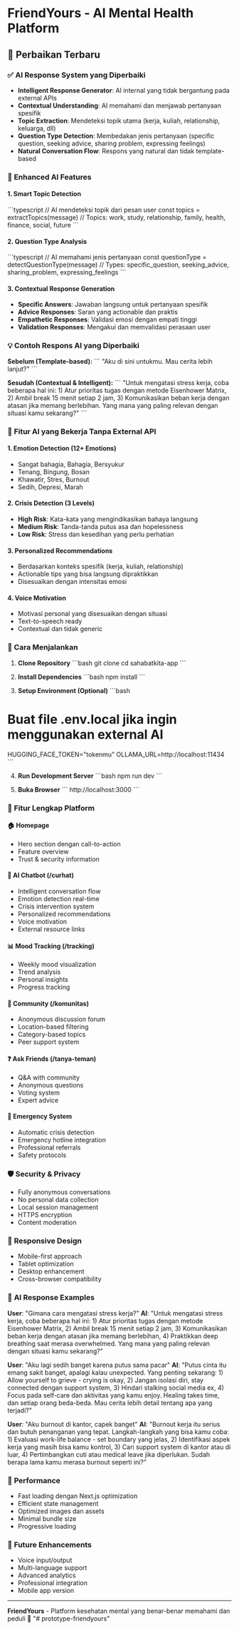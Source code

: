 # FriendYours - AI Mental Health Platform

## 🚀 Perbaikan Terbaru
### ✅ AI Response System yang Diperbaiki
- **Intelligent Response Generator**: AI internal yang tidak bergantung pada external APIs
- **Contextual Understanding**: AI memahami dan menjawab pertanyaan spesifik
- **Topic Extraction**: Mendeteksi topik utama (kerja, kuliah, relationship, keluarga, dll)
- **Question Type Detection**: Membedakan jenis pertanyaan (specific question, seeking advice, sharing problem, expressing feelings)
- **Natural Conversation Flow**: Respons yang natural dan tidak template-based

### 🧠 Enhanced AI Features

#### 1. **Smart Topic Detection**
\`\`\`typescript
// AI mendeteksi topik dari pesan user
const topics = extractTopics(message)
// Topics: work, study, relationship, family, health, finance, social, future
\`\`\`

#### 2. **Question Type Analysis**
\`\`\`typescript
// AI memahami jenis pertanyaan
const questionType = detectQuestionType(message)
// Types: specific_question, seeking_advice, sharing_problem, expressing_feelings
\`\`\`

#### 3. **Contextual Response Generation**
- **Specific Answers**: Jawaban langsung untuk pertanyaan spesifik
- **Advice Responses**: Saran yang actionable dan praktis
- **Empathetic Responses**: Validasi emosi dengan empati tinggi
- **Validation Responses**: Mengakui dan memvalidasi perasaan user

### 💡 Contoh Respons AI yang Diperbaiki

**Sebelum (Template-based):**
\`\`\`
"Aku di sini untukmu. Mau cerita lebih lanjut?"
\`\`\`

**Sesudah (Contextual & Intelligent):**
\`\`\`
"Untuk mengatasi stress kerja, coba beberapa hal ini: 1) Atur prioritas tugas dengan metode Eisenhower Matrix, 2) Ambil break 15 menit setiap 2 jam, 3) Komunikasikan beban kerja dengan atasan jika memang berlebihan. Yang mana yang paling relevan dengan situasi kamu sekarang?"
\`\`\`

### 🎯 Fitur AI yang Bekerja Tanpa External API

#### 1. **Emotion Detection (12+ Emotions)**
- Sangat bahagia, Bahagia, Bersyukur
- Tenang, Bingung, Bosan
- Khawatir, Stres, Burnout
- Sedih, Depresi, Marah

#### 2. **Crisis Detection (3 Levels)**
- **High Risk**: Kata-kata yang mengindikasikan bahaya langsung
- **Medium Risk**: Tanda-tanda putus asa dan hopelessness
- **Low Risk**: Stress dan kesedihan yang perlu perhatian

#### 3. **Personalized Recommendations**
- Berdasarkan konteks spesifik (kerja, kuliah, relationship)
- Actionable tips yang bisa langsung dipraktikkan
- Disesuaikan dengan intensitas emosi

#### 4. **Voice Motivation**
- Motivasi personal yang disesuaikan dengan situasi
- Text-to-speech ready
- Contextual dan tidak generic

### 🔧 Cara Menjalankan

1. **Clone Repository**
\`\`\`bash
git clone <repository-url>
cd sahabatkita-app
\`\`\`

2. **Install Dependencies**
\`\`\`bash
npm install
\`\`\`

3. **Setup Environment (Optional)**
\`\`\`bash
# Buat file .env.local jika ingin menggunakan external AI
HUGGING_FACE_TOKEN="tokenmu"
OLLAMA_URL=http://localhost:11434
\`\`\`

4. **Run Development Server**
\`\`\`bash
npm run dev
\`\`\`

5. **Buka Browser**
\`\`\`
http://localhost:3000
\`\`\`

### 🎨 Fitur Lengkap Platform

#### 🏠 **Homepage**
- Hero section dengan call-to-action
- Feature overview
- Trust & security information

#### 🤖 **AI Chatbot (/curhat)**
- Intelligent conversation flow
- Emotion detection real-time
- Crisis intervention system
- Personalized recommendations
- Voice motivation
- External resource links

#### 📊 **Mood Tracking (/tracking)**
- Weekly mood visualization
- Trend analysis
- Personal insights
- Progress tracking

#### 👥 **Community (/komunitas)**
- Anonymous discussion forum
- Location-based filtering
- Category-based topics
- Peer support system

#### ❓ **Ask Friends (/tanya-teman)**
- Q&A with community
- Anonymous questions
- Voting system
- Expert advice

#### 🚨 **Emergency System**
- Automatic crisis detection
- Emergency hotline integration
- Professional referrals
- Safety protocols

### 🛡️ **Security & Privacy**
- Fully anonymous conversations
- No personal data collection
- Local session management
- HTTPS encryption
- Content moderation

### 📱 **Responsive Design**
- Mobile-first approach
- Tablet optimization
- Desktop enhancement
- Cross-browser compatibility

### 🎯 **AI Response Examples**

**User**: "Gimana cara mengatasi stress kerja?"
**AI**: "Untuk mengatasi stress kerja, coba beberapa hal ini: 1) Atur prioritas tugas dengan metode Eisenhower Matrix, 2) Ambil break 15 menit setiap 2 jam, 3) Komunikasikan beban kerja dengan atasan jika memang berlebihan, 4) Praktikkan deep breathing saat merasa overwhelmed. Yang mana yang paling relevan dengan situasi kamu sekarang?"

**User**: "Aku lagi sedih banget karena putus sama pacar"
**AI**: "Putus cinta itu emang sakit banget, apalagi kalau unexpected. Yang penting sekarang: 1) Allow yourself to grieve - crying is okay, 2) Jangan isolasi diri, stay connected dengan support system, 3) Hindari stalking social media ex, 4) Focus pada self-care dan aktivitas yang kamu enjoy. Healing takes time, dan setiap orang beda-beda. Mau cerita lebih detail tentang apa yang terjadi?"

**User**: "Aku burnout di kantor, capek banget"
**AI**: "Burnout kerja itu serius dan butuh penanganan yang tepat. Langkah-langkah yang bisa kamu coba: 1) Evaluasi work-life balance - set boundary yang jelas, 2) Identifikasi aspek kerja yang masih bisa kamu kontrol, 3) Cari support system di kantor atau di luar, 4) Pertimbangkan cuti atau medical leave jika diperlukan. Sudah berapa lama kamu merasa burnout seperti ini?"

### 🚀 **Performance**
- Fast loading dengan Next.js optimization
- Efficient state management
- Optimized images dan assets
- Minimal bundle size
- Progressive loading

### 🔮 **Future Enhancements**
- Voice input/output
- Multi-language support
- Advanced analytics
- Professional integration
- Mobile app version

---

**FriendYours** - Platform kesehatan mental yang benar-benar memahami dan peduli 💙
"# prototype-friendyours" 
